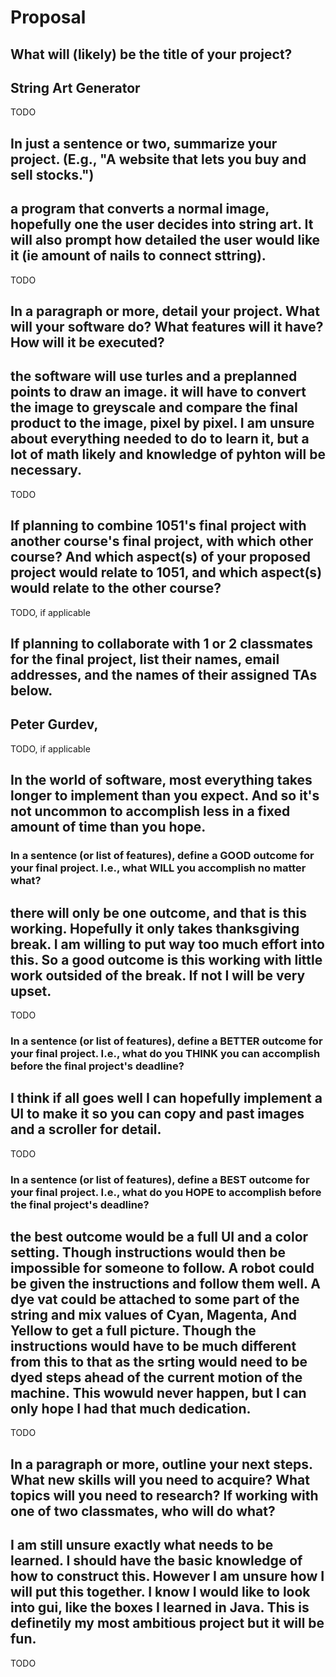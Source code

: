 # Proposal

## What will (likely) be the title of your project?

## String Art Generator

TODO

## In just a sentence or two, summarize your project. (E.g., "A website that lets you buy and sell stocks.")

## a program that converts a normal image, hopefully one the user decides into string art. It will also prompt how detailed the user would like it (ie amount of nails to connect sttring).
TODO

## In a paragraph or more, detail your project. What will your software do? What features will it have? How will it be executed?

## the software will use turles and a preplanned points to draw an image. it will have to convert the image to greyscale and compare the final product to the image, pixel by pixel. I am unsure about everything needed to do to learn it, but a lot of math likely and knowledge of pyhton will be necessary.
TODO

## If planning to combine 1051's final project with another course's final project, with which other course? And which aspect(s) of your proposed project would relate to 1051, and which aspect(s) would relate to the other course?

TODO, if applicable

## If planning to collaborate with 1 or 2 classmates for the final project, list their names, email addresses, and the names of their assigned TAs below.

## Peter Gurdev, 
TODO, if applicable

## In the world of software, most everything takes longer to implement than you expect. And so it's not uncommon to accomplish less in a fixed amount of time than you hope.

### In a sentence (or list of features), define a GOOD outcome for your final project. I.e., what WILL you accomplish no matter what?

## there will only be one outcome, and that is this working. Hopefully it only takes thanksgiving break. I am willing to put way too much effort into this. So a good outcome is this working with little work outsided of the break. If not I will be very upset. 

TODO

### In a sentence (or list of features), define a BETTER outcome for your final project. I.e., what do you THINK you can accomplish before the final project's deadline?

## I think if all goes well I can hopefully implement a UI to make it so you can copy and past images and a scroller for detail. 

TODO

### In a sentence (or list of features), define a BEST outcome for your final project. I.e., what do you HOPE to accomplish before the final project's deadline?

## the best outcome would be a full UI and a color setting. Though instructions would then be impossible for someone to follow. A robot could be given the instructions and follow them well. A dye vat could be attached to some part of the string and mix values of Cyan, Magenta, And Yellow to get a full picture. Though the instructions would have to be much different from this to that as the srting would need to be dyed steps ahead of the current motion of the machine. This wowuld never happen, but I can only hope I had that much dedication.

TODO

## In a paragraph or more, outline your next steps. What new skills will you need to acquire? What topics will you need to research? If working with one of two classmates, who will do what?

## I am still unsure exactly what needs to be learned. I should have the basic knowledge of how to construct this. However I am unsure how I will put this together. I know I would like to look into gui, like the boxes I learned in Java. This is definetily my most ambitious project but it will be fun.
TODO

